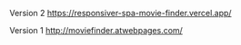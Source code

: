 Version 2
https://responsiver-spa-movie-finder.vercel.app/

Version 1
http://moviefinder.atwebpages.com/
